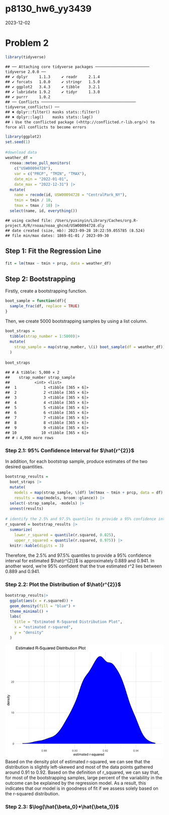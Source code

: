 p8130_hw6_yy3439
================
2023-12-02

# Problem 2

``` r
library(tidyverse)
```

    ## ── Attaching core tidyverse packages ──────────────────────── tidyverse 2.0.0 ──
    ## ✔ dplyr     1.1.3     ✔ readr     2.1.4
    ## ✔ forcats   1.0.0     ✔ stringr   1.5.0
    ## ✔ ggplot2   3.4.3     ✔ tibble    3.2.1
    ## ✔ lubridate 1.9.2     ✔ tidyr     1.3.0
    ## ✔ purrr     1.0.2     
    ## ── Conflicts ────────────────────────────────────────── tidyverse_conflicts() ──
    ## ✖ dplyr::filter() masks stats::filter()
    ## ✖ dplyr::lag()    masks stats::lag()
    ## ℹ Use the conflicted package (<http://conflicted.r-lib.org/>) to force all conflicts to become errors

``` r
library(ggplot2)
set.seed(1)

#download data
weather_df = 
  rnoaa::meteo_pull_monitors(
    c("USW00094728"),
    var = c("PRCP", "TMIN", "TMAX"), 
    date_min = "2022-01-01",
    date_max = "2022-12-31") |>
  mutate(
    name = recode(id, USW00094728 = "CentralPark_NY"),
    tmin = tmin / 10,
    tmax = tmax / 10) |>
  select(name, id, everything())
```

    ## using cached file: /Users/yuxinyin/Library/Caches/org.R-project.R/R/rnoaa/noaa_ghcnd/USW00094728.dly
    ## date created (size, mb): 2023-09-28 10:22:59.055785 (8.524)
    ## file min/max dates: 1869-01-01 / 2023-09-30

## Step 1: Fit the Regression Line

``` r
fit = lm(tmax ~ tmin + prcp, data = weather_df)
```

## Step 2: Bootstrapping

Firstly, create a bootstrapping function.

``` r
boot_sample = function(df){
  sample_frac(df, replace = TRUE)
}
```

Then, we create 5000 bootstrapping samples by using a list column.

``` r
boot_straps = 
  tibble(strap_number = 1:5000)|>
  mutate(
    strap_sample = map(strap_number, \(i) boot_sample(df = weather_df))
  )

boot_straps
```

    ## # A tibble: 5,000 × 2
    ##    strap_number strap_sample      
    ##           <int> <list>            
    ##  1            1 <tibble [365 × 6]>
    ##  2            2 <tibble [365 × 6]>
    ##  3            3 <tibble [365 × 6]>
    ##  4            4 <tibble [365 × 6]>
    ##  5            5 <tibble [365 × 6]>
    ##  6            6 <tibble [365 × 6]>
    ##  7            7 <tibble [365 × 6]>
    ##  8            8 <tibble [365 × 6]>
    ##  9            9 <tibble [365 × 6]>
    ## 10           10 <tibble [365 × 6]>
    ## # ℹ 4,990 more rows

### Step 2.1: 95% Confidence Interval for $\hat{r^{2}}$

In addition, for each bootstrap sample, produce estimates of the two
desired quantities.

``` r
bootstrap_results = 
  boot_straps |> 
  mutate(
    models = map(strap_sample, \(df) lm(tmax ~ tmin + prcp, data = df) ),
    results = map(models, broom::glance)) |> 
  select(-strap_sample, -models) |> 
  unnest(results) 

# identify the 2.5% and 97.5% quantiles to provide a 95% confidence interval for estimated r^2
r_squared = bootstrap_results |> 
  summarize(
    lower_r_squared = quantile(r.squared, 0.025),
    upper_r_squared = quantile(r.squared, 0.975)) |> 
  knitr::kable(digits = 3)
```

Therefore, the 2.5% and 97.5% quantiles to provide a 95% confidence
interval for estimated $\hat{r^{2}}$ is approximately 0.889 and 0.941.
In another word, we’re 95% confident that the true estimated r^2 lies
between 0.889 and 0.941.

### Step 2.2: Plot the Distribution of $\hat{r^{2}}$

``` r
bootstrap_results|>
  ggplot(aes(x = r.squared)) +
  geom_density(fill = "blue") +
  theme_minimal() +
  labs(
    title = "Estimated R-Squared Distribution Plot",
    x = "estimated r-squared",
    y = "density"
  )
```

![](p8130_hw6_yy3439_files/figure-gfm/unnamed-chunk-6-1.png)<!-- -->
Based on the density plot of estimated r-squared, we can see that the
distribution is slightly left-skewed and most of the data points
gathered around 0.91 to 0.92. Based on the definition of r_squared, we
can say that, for most of the bootstrapping samples, large percent of
the variability in the outcome can be explained by the regression model.
As a result, this indicates that our model is in goodness of fit if we
assess solely based on the r-squared distribution.

### Step 2.3: $\log(\hat{\beta_0}*\hat{\beta_1})$
